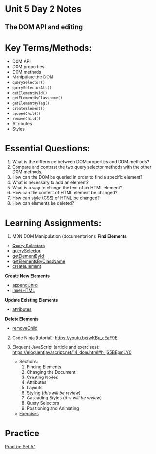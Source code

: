# Unit 5 Day 2 Notes
## The DOM API and editing

# Key Terms/Methods:
- DOM API
- DOM properties
- DOM methods
- Manipulate the DOM
- `querySelector()`
- `querySelectorAll()`
- `getElementById()`
- `getELementByClassname()`
- `getElementByTag()`
- `createElement()`
- `appendChild()`
- `removeChild()`
- Attributes
- Styles


# Essential Questions:
1. What is the difference between DOM properties and DOM methods?
2. Compare and contrast the two query selector methods with the other DOM methods.
3. How can the DOM be queried in order to find a specific element?
4. What is necessary to add an element?
5. What is a way to change the text of an HTML element?
6. How can the content of HTML element be changed?
7. How can style (CSS) of HTML be changed?
8. How can elements be deleted?

# Learning Assignments:
1. MDN DOM Manipulation (documentation):
**Find Elements**
- [Query Selectors](https://developer.mozilla.org/en-US/docs/Web/API/Document_object_model/Locating_DOM_elements_using_selectors)
- [querySelector](https://developer.mozilla.org/en-US/docs/Web/API/Document/querySelector)
- [getElementById](https://developer.mozilla.org/en-US/docs/Web/API/Document/getElementById)
- [getElementsByClassName](https://developer.mozilla.org/en-US/docs/Web/API/Document/getElementsByClassName)
- [createElement](https://developer.mozilla.org/en-US/docs/Web/API/Document/createElement)

**Create New Elements**
- [appendChild](https://developer.mozilla.org/en-US/docs/Web/API/ParentNode/append)
- [innerHTML](https://developer.mozilla.org/en-US/docs/Web/API/Element/innerHTML)

**Update Existing Elements**
- [attributes](https://developer.mozilla.org/en-US/docs/Web/API/Element/attributes)

**Delete Elements**
- [removeChild](https://developer.mozilla.org/en-US/docs/Web/API/Node/removeChild)
    
2. Code Ninja (tutorial): https://youtu.be/wKBu_dEaF9E

3. Eloquent JavaScript (article and exercises): https://eloquentjavascript.net/14_dom.html#h_jS5BEpmLY0
    - Sections:
        1. Finding Elements
        2. Changing the Document
        3. Creating Nodes
        4. Attributes
        5. Layouts
        6. Styling (_this will be review_)
        7. Cascading Styles (_this will be review_)
        8. Query Selectors
        9. Positioning and Animating
    - [Exercises](https://eloquentjavascript.net/14_dom.html#h_TcUD2vzyMe)

# Practice
[Practice Set 5.1](https://github.com/The-Marcy-Lab-School/se-unit-5-DOM/blob/add-days-one-two/lesson-2-dom-api/exercises.mds)

